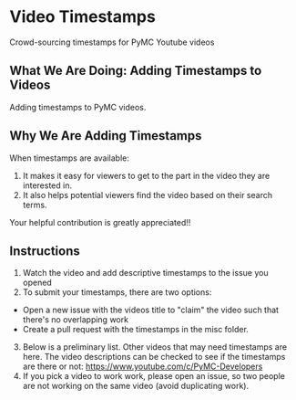 # Video Timestamps
Crowd-sourcing timestamps for PyMC Youtube videos

## What We Are Doing: Adding Timestamps to Videos

Adding timestamps to PyMC videos.

## Why We Are Adding Timestamps

When timestamps are available:

1. It makes it easy for viewers to get to the part in the video they are interested in.
2. It also helps potential viewers find the video based on their search terms.

Your helpful contribution is greatly appreciated!!

## Instructions

1. Watch the video and add descriptive timestamps to the issue you opened
2. To submit your timestamps, there are two options:
  * Open a new issue with the videos title to "claim" the video such that there's no overlapping work
  * Create a pull request with the timestamps in the misc folder.
3. Below is a preliminary list. Other videos that may need timestamps are here. The video descriptions can be checked to see if the timestamps are there or not: https://www.youtube.com/c/PyMC-Developers
4. If you pick a video to work work, please open an issue, so two people are not working on the same video (avoid duplicating work).

